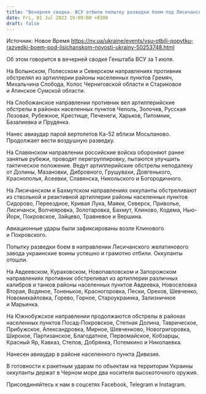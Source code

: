 ```yaml
---
title: "Вечерняя сводка. ВСУ отбили попытку разведки боем под Лисичанском — Генштаб"
date: Fri, 01 Jul 2022 19:09:00 +0300
draft: false
---
```

Источник: Новое Время https://nv.ua/ukraine/events/vsu-otbili-popytku-razvedki-boem-pod-lisichanskom-novosti-ukrainy-50253748.html


 Об этом говорится в вечерней сводке Генштаба ВСУ за 1 июля.

На Волынском, Полесском и Северском направлениях противник обстрелял из артиллерии районы населенных пунктов Гремяч, Михальчина Слобода, Колос Черниговской области и Стариковое и Атинское Сумской области.

На Слобожанское направлении противник вел артиллерийские обстрелы в районах населенных пунктов Чеполь, Золочев, Русская Лозовая, Рубежное, Крестище, Печенеги, Харьков, Питомник, Базалиевка и Прудянка.

Нанес авиаудар парой вертолетов Ка-52 вблизи Мосьпаново. Продолжает вести воздушную разведку.

На Славянском направлении российские войска обороняют ранее занятые рубежи, проводят перегруппировку, пытаются улучшить тактическое положение. Ведут артиллерийские обстрелы неподалеку от Долины, Мазановки, Дибровного, Грушувахи, Довгенького, Краснополья, Асеевки, Славянска, Никольского и Богородичного.

На Лисичанском и Бахмутском направлениях оккупанты обстреливают из ствольной и реактивной артиллерии районы населенных пунктов Сидорово, Переездное, Кривая Лука, Маяки, Северск, Приволье, Лисичанск, Волчеяровка, Золотаровка, Бахмут, Клиново, Кодема, Нью-Йорк, Покровское, Зайцево, Травневое и Вершина.

Авиационные удары были зафиксированы возле Клинового и Покровского.

Попытку разведки боем в направлении Лисичанского желатинового завода украинские воины успешно и грамотно отбили. Оккупанты отошли.

На Авдеевском, Кураховском, Новопавловском и Запорожском направлениях противник обстреливал из артиллерии различных калибров и танков районы населенных пунктов Авдеевка, Новоселовка Вторая, Водяное, Тоненькое, Красногоровка, Пески, Орехов, Шевченко, Новомихайловка, Горево, Горное, Староукраинка, Зализничное и Марьинка.

На Южнобужское направлении продолжаются обстрелы в районах населенных пунктов Посад-Покровское, Степная Долина, Таврическое, Прибужское, Александровка, Мирное, Шевченково, Новогригоровка, Широкое, Партизанское, Благодатное, Первомайское, Кобзарцы, Красный Яр, Кавказ, Степов, Добрянка, Потемкино и Николаевка.

Нанесен авиаудар в районе населенного пункта Дивизия.

В готовности к ракетным ударам по объектам на территории Украины оккупанты держат в Черном море два носителя высокоточного оружия.

Присоединяйтесь к нам в соцсетях Facebook, Telegram и Instagram.
